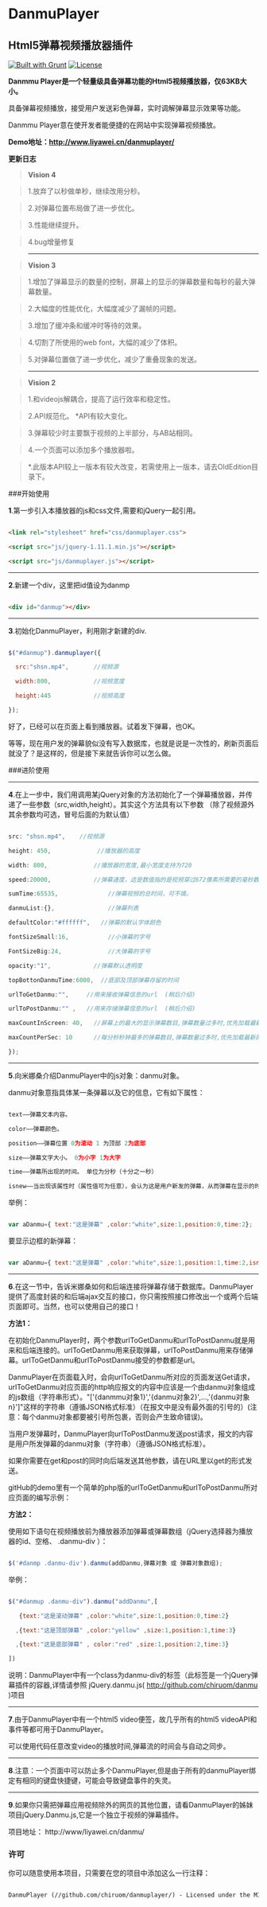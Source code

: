# DanmuPlayer

## Html5弹幕视频播放器插件

[![Built with Grunt](https://cdn.gruntjs.com/builtwith.png)](http://gruntjs.com/)     [![License](http://img.shields.io/badge/license-MIT-brightgreen.svg)](http://opensource.org/licenses/MIT)



**Danmmu Player是一个轻量级具备弹幕功能的Html5视频播放器，仅63KB大小。**

具备弹幕视频播放，接受用户发送彩色弹幕，实时调解弹幕显示效果等功能。

Danmmu Player意在使开发者能便捷的在网站中实现弹幕视频播放。



**Demo地址：http://www.liyawei.cn/danmuplayer/**



**更新日志**

>**Vision 4**

>

>1.放弃了以秒做单秒，继续改用分秒。

>

>2.对弹幕位置布局做了进一步优化。

>

>3.性能继续提升。

>

>4.bug增量修复

>- - -

>**Vision 3**

>

>1.增加了弹幕显示的数量的控制，屏幕上的显示的弹幕数量和每秒的最大弹幕数量。

>

>2.大幅度的性能优化，大幅度减少了漏帧的问题。

>

>3.增加了缓冲条和缓冲时等待的效果。

>

>4.切割了所使用的web font，大幅的减少了体积。

>

>5.对弹幕位置做了进一步优化，减少了重叠现象的发送。

>- - -

> **Vision 2**

>

> 1.和videojs解耦合，提高了运行效率和稳定性。

>

> 2.API规范化。  *API有较大变化。

>

> 3.弹幕较少时主要飘于视频的上半部分，与AB站相同。

>

> 4.一个页面可以添加多个播放器啦。

>

> *.此版本API较上一版本有较大改变，若需使用上一版本，请去OldEdition目录下。



###开始使用



**1**.第一步引入本播放器的js和css文件,需要和jQuery一起引用。



```html

<link rel="stylesheet" href="css/danmuplayer.css">

<script src="js/jquery-1.11.1.min.js"></script>

<script src="js/danmuplayer.js"></script>

```

---

**2**.新建一个div，这里把id值设为danmp



```html

<div id="danmup"></div>

```

---

**3**.初始化DanmuPlayer，利用刚才新建的div.



```javascript

$("#danmup").danmuplayer({

  src:"shsn.mp4",       //视频源

  width:800,			//视频宽度

  height:445			//视频高度

});

```

好了，已经可以在页面上看到播放器。试着发下弹幕，也OK。

等等，现在用户发的弹幕貌似没有写入数据库，也就是说是一次性的，刷新页面后就没了？是这样的，但是接下来就告诉你可以怎么做。



###进阶使用

---

**4**.在上一步中，我们用调用某jQuery对象的方法初始化了一个弹幕播放器，并传递了一些参数（src,width,height）。其实这个方法具有以下参数 （除了视频源外其余参数均可选，冒号后面的为默认值）



```javascript

src: "shsn.mp4",    //视频源

height: 450,             //播放器的高度

width: 800,				//播放器的宽度,最小宽度支持为720

speed:20000,			//弹幕速度，这是数值指的是视频穿过672像素所需要的毫秒数

sumTime:65535,				//弹幕视频的总时间，可不填。

danmuList:{},				//弹幕列表

defaultColor:"#ffffff",   //弹幕的默认字体颜色

fontSizeSmall:16,			//小弹幕的字号

FontSizeBig:24,				//大弹幕的字号

opacity:"1",  			//弹幕默认透明度

topBottonDanmuTime:6000,  //底部及顶部弹幕存留的时间

urlToGetDanmu:"",     //用来接收弹幕信息的url  (稍后介绍)

urlToPostDanmu:"" ,   //用来存储弹幕信息的url  (稍后介绍)

maxCountInScreen: 40,   //屏幕上的最大的显示弹幕数目,弹幕数量过多时,优先加载最新的。

maxCountPerSec: 10      //每分秒秒钟最多的弹幕数目,弹幕数量过多时,优先加载最新的。

});

```

---

**5**.向米娜桑介绍DanmuPlayer中的js对象：danmu对象。

danmu对象意指具体某一条弹幕以及它的信息，它有如下属性：



```javascript

text——弹幕文本内容。

color——弹幕颜色。

position——弹幕位置 0为滚动 1 为顶部 2为底部

size——弹幕文字大小。 0为小字 1为大字

time——弹幕所出现的时间。 单位为分秒（十分之一秒）

isnew——当出现该属性时（属性值可为任意），会认为这是用户新发的弹幕，从而弹幕在显示的时候会有边框。

```



举例：

```javascript

var aDanmu={ text:"这是弹幕" ,color:"white",size:1,position:0,time:2};

```

要显示边框的新弹幕：

```javascript

var aDanmu={ text:"这是弹幕" ,color:"white",size:1,position:1,time:2,isnew:1};

```







---

**6**.在这一节中，告诉米娜桑如何和后端连接将弹幕存储于数据库。DanmuPlayer提供了高度封装的和后端ajax交互的接口，你只需按照接口修改出一个或两个后端页面即可。当然，也可以使用自己的接口！



**方法1：**

在初始化DanmuPlayer时，两个参数urlToGetDanmu和urlToPostDanmu就是用来和后端连接的。urlToGetDanmu用来获取弹幕，urlToPostDanmu用来存储弹幕。urlToGetDanmu和urlToPostDanmu接受的参数都是url。



DanmuPlayer在页面载入时，会向urlToGetDanmu所对应的页面发送Get请求，urlToGetDanmu对应页面的http响应报文的内容中应该是一个由danmu对象组成的js数组（字符串形式）。"['{danmmu对象1}','{danmu对象2}',...,'{danmu对象n}']"这样的字符串（遵循JSON格式标准）（在报文中是没有最外面的引号的）(注意：每个danmu对象都要被引号所包裹，否则会产生致命错误)。

当用户发弹幕时，DanmuPlayer向urlToPostDanmu发送post请求，报文的内容是用户所发弹幕的danmu对象（字符串）（遵循JSON格式标准）。

如果你需要在get和post的同时向后端发送其他参数，请在URL里以get的形式发送。



gitHub的demo里有一个简单的php版的urlToGetDanmu和urlToPostDanmu所对应页面的编写示例：







**方法2：**



使用如下语句在视频播放前为播放器添加弹幕或弹幕数组（jQuery选择器为播放器的id、空格、 .danmu-div ）：

```javascript

$('#danmp .danmu-div').danmu(addDanmu,弹幕对象 或 弹幕对象数组);

```

举例：

```javascript

$("#danmup .danmu-div").danmu("addDanmu",[

   {text:"这是滚动弹幕" ,color:"white",size:1,position:0,time:2}

  ,{text:"这是顶部弹幕" ,color:"yellow" ,size:1,position:1,time:3}

  ,{text:"这是底部弹幕" , color:"red" ,size:1,position:2,time:3}

])

```

说明：DanmuPlayer中有一个class为danmu-div的标签（此标签是一个jQuery弹幕插件的容器,详情请参照 jQuery.danmu.js( http://github.com/chiruom/danmu )项目







---

**7**.由于DanmuPlayer中有一个html5 video便签，故几乎所有的html5 videoAPI和事件等都可用于DanmuPlayer。

可以使用代码任意改变video的播放时间,弹幕流的时间会与自动之同步。



---



**8**.注意：一个页面中可以防止多个DanmuPlayer,但是由于所有的danmuPlayer绑定有相同的键盘快捷键，可能会导致键盘事件的失灵。



---





**9**.如果你只需把弹幕应用视频除外的网页的其他位置，请看DanmuPlayer的姊妹项目jQuery.Danmu.js,它是一个独立于视频的弹幕插件。

项目地址： http://www/liyawei.cn/danmu/

### 许可

你可以随意使用本项目，只需要在您的项目中添加这么一行注释：

```html

DanmuPlayer (//github.com/chiruom/danmuplayer/) - Licensed under the MIT license

```



